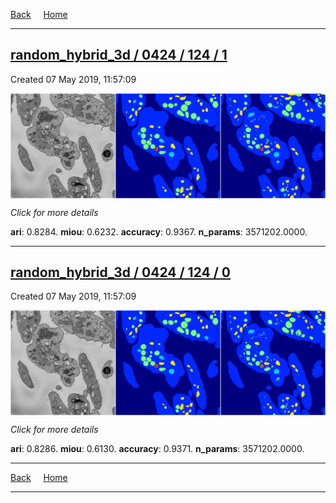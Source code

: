 
[Back](..)&nbsp;&nbsp;&nbsp;&nbsp;&nbsp;[Home](https://leapmanlab.github.io/snapshots)

---

<div class="summary"><a href="1"><h2>random_hybrid_3d / 0424 / 124 / 1</h2></a><p>Created 07 May 2019, 11:57:09
</p><a href="1"><img src="1/media/summary.png" align="center"></a><p>
<i>Click for more details</i>
</p></div>

**ari**: 0.8284. **miou**: 0.6232. **accuracy**: 0.9367. **n_params**: 3571202.0000. 

---

<div class="summary"><a href="0"><h2>random_hybrid_3d / 0424 / 124 / 0</h2></a><p>Created 07 May 2019, 11:57:09
</p><a href="0"><img src="0/media/summary.png" align="center"></a><p>
<i>Click for more details</i>
</p></div>

**ari**: 0.8286. **miou**: 0.6130. **accuracy**: 0.9371. **n_params**: 3571202.0000. 

---

[Back](..)&nbsp;&nbsp;&nbsp;&nbsp;&nbsp;[Home](https://leapmanlab.github.io/snapshots)

---